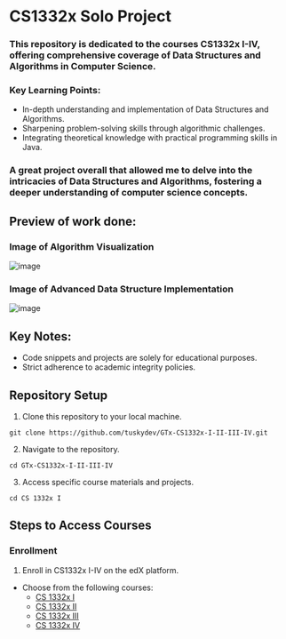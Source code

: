 # CS1332x Solo Project
### This repository is dedicated to the courses CS1332x I-IV, offering comprehensive coverage of Data Structures and Algorithms in Computer Science.

### Key Learning Points:
- In-depth understanding and implementation of Data Structures and Algorithms.
- Sharpening problem-solving skills through algorithmic challenges.
- Integrating theoretical knowledge with practical programming skills in Java.

### A great project overall that allowed me to delve into the intricacies of Data Structures and Algorithms, fostering a deeper understanding of computer science concepts.

## Preview of work done:
### Image of Algorithm Visualization
![image](https://github.com/tuskydev/EXAMPLE-README-SOLO/assets/52723004/de13c388-6a9c-4a6b-9e84-487e5552207c)

### Image of Advanced Data Structure Implementation
![image](https://user-images.githubusercontent.com/52723004/93537444-7d4e3f00-f919-11ea-94d4-43ab6a3205a9.png)

## Key Notes:
* Code snippets and projects are solely for educational purposes.
* Strict adherence to academic integrity policies.

## Repository Setup
1. Clone this repository to your local machine.
```
git clone https://github.com/tuskydev/GTx-CS1332x-I-II-III-IV.git
```

2. Navigate to the repository.
```
cd GTx-CS1332x-I-II-III-IV
```

3. Access specific course materials and projects.
```
cd CS 1332x I
```

## Steps to Access Courses
### Enrollment

1. Enroll in CS1332x I-IV on the edX platform.
- Choose from the following courses:
  - [CS 1332x I](https://www.edx.org/learn/data-structures/the-georgia-institute-of-technology-data-structures-algorithms-i-arraylists-linkedlists-stacks-and-queues)
  - [CS 1332x II](https://www.edx.org/learn/data-structures/the-georgia-institute-of-technology-data-structures-algorithms-ii-binary-trees-heaps-skiplists-and-hashmaps)
  - [CS 1332x III](https://www.edx.org/learn/data-structures/the-georgia-institute-of-technology-data-structures-algorithms-iii-avl-and-2-4-trees-divide-and-conquer-algorithms)
  - [CS 1332x IV](https://www.edx.org/learn/data-structures/the-georgia-institute-of-technology-data-structures-algorithms-iv-pattern-matching-dijkstras-mst-and-dynamic-programming-algorithms)

